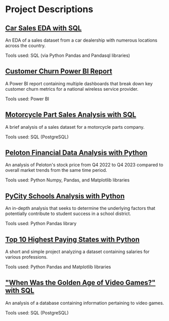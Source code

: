 # Project Descriptions

## [Car Sales EDA with SQL](https://github.com/thomascowart/PortfolioProjects/blob/main/CarSalesEDA.ipynb)
An EDA of a sales dataset from a car dealership with numerous locations across the country.

Tools used: SQL (via Python Pandas and Pandasql libraries)

## [Customer Churn Power BI Report](https://app.powerbi.com/view?r=eyJrIjoiMTlkOTQ3MmYtMTQ2ZS00NmUyLTgzZTUtMTEyOTVhZDVhMGZjIiwidCI6Ijc2YTZhZmY0LWEwNDYtNGUxZS04Nzk3LTFiMjhiM2Y1YmRiOSIsImMiOjZ9)
A Power BI report containing multiple dashboards that break down key customer churn metrics for a national wireless service provider.

Tools used: Power BI

## [Motorcycle Part Sales Analysis with SQL](https://github.com/thomascowart/PortfolioProjects/blob/main/MotorcyclePartSales.ipynb)
A brief analysis of a sales dataset for a motorcycle parts company.

Tools used: SQL (PostgreSQL)

## [Peloton Financial Data Analysis with Python](https://github.com/thomascowart/PortfolioProjects/blob/main/PelotonFinancialDataAnalysis.ipynb)
An analysis of Peloton's stock price from Q4 2022 to Q4 2023 compared to overall market trends from the same time period.

Tools used: Python Numpy, Pandas, and Matplotlib libraries

## [PyCity Schools Analysis with Python](https://github.com/thomascowart/PortfolioProjects/blob/main/PyCitySchoolsAnalysis.ipynb)
An in-depth analysis that seeks to determine the underlying factors that potentially contribute to student success in a school district.

Tools used: Python Pandas library

## [Top 10 Highest Paying States with Python](https://github.com/thomascowart/PortfolioProjects/blob/main/Top10HighestPayingStates.ipynb)
A short and simple project analyzing a dataset containing salaries for various professions.

Tools used: Python Pandas and Matplotlib libraries

## ["When Was the Golden Age of Video Games?" with SQL](https://github.com/thomascowart/PortfolioProjects/blob/main/GoldenAgeofVideoGames.ipynb)
An analysis of a database containing information pertaining to video games.

Tools used: SQL (PostgreSQL)
